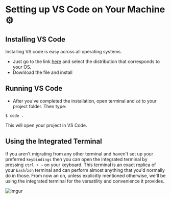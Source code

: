 # Setting up VS Code on Your Machine ⚙️

## Installing VS Code
Installing VS code is easy across all operating systems.
* Just go to the link [here](https://code.visualstudio.com/Download) and select the distribution that corresponds to your OS.
* Download the file and install

## Running VS Code
* After you've completed the installation, open terminal and `cd` to your project folder. Then type:
```
$ code .
```
This will open your project in VS Code.


## Using the Integrated Terminal
If you aren't migrating from any other terminal and haven't set up your preferred `keybindings` then you can open the integrated terminal by pressing `ctrl + ~` on your keyboard. This terminal is an exact replica of your `bash`/`zsh` terminal and can perform almost anything that you'd normally do in those. From now an on, unless explicitly mentioned otherwise, we'll be using the integrated terminal for the versatility and convenience it provides.

![Imgur](https://i.imgur.com/9Sa0ZZm.png)
